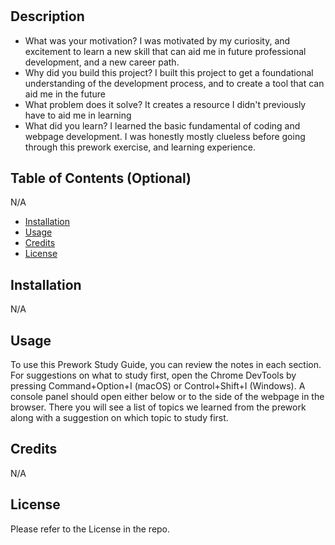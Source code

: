 # <Your-Project-Title>

## Description



- What was your motivation? I was motivated by my curiosity, and excitement to learn a new skill that can aid me in future professional development, and a new career path. 
- Why did you build this project? I built this project to get a foundational understanding of the development process, and to create a tool that can aid me in the future
- What problem does it solve? It creates a resource I didn't previously have to aid me in learning
- What did you learn? I learned the basic fundamental of coding and webpage development. I was honestly mostly clueless before going through this prework exercise, and learning experience. 

## Table of Contents (Optional)

N/A

- [Installation](#installation) 
- [Usage](#usage) 
- [Credits](#credits) 
- [License](#license) 

## Installation

N/A

## Usage
To use this Prework Study Guide, you can review the notes in each section. For suggestions on what to study first, open the Chrome DevTools by pressing Command+Option+I (macOS) or Control+Shift+I (Windows). A console panel should open either below or to the side of the webpage in the browser. There you will see a list of topics we learned from the prework along with a suggestion on which topic to study first.


## Credits
N/A

## License

Please refer to the License in the repo.

